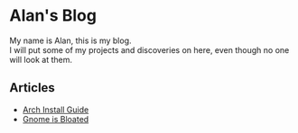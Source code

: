 # Alan's Blog  
My name is Alan, this is my blog.  
I will put some of my projects and discoveries on here, even though no one will look at them. 

## Articles
- [Arch Install Guide](install.html)
- [Gnome is Bloated](gnome.html)